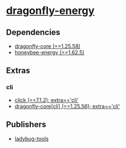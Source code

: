 # [dragonfly-energy](https://pypi.org/project/dragonfly-energy)

## Dependencies
- [dragonfly-core (==1.25.58)](packages/d/dragonfly-core.md)
- [honeybee-energy (==1.62.5)](packages/h/honeybee-energy.md)


## Extras

### cli
- [click (==7.1.2); extra=='cli'](packages/c/click.md)
- [dragonfly-core[cli] (==1.25.56); extra=='cli'](packages/d/dragonfly-core.md)


## Publishers
- [ladybug-tools](https://pypi.org/user/ladybug-tools)

